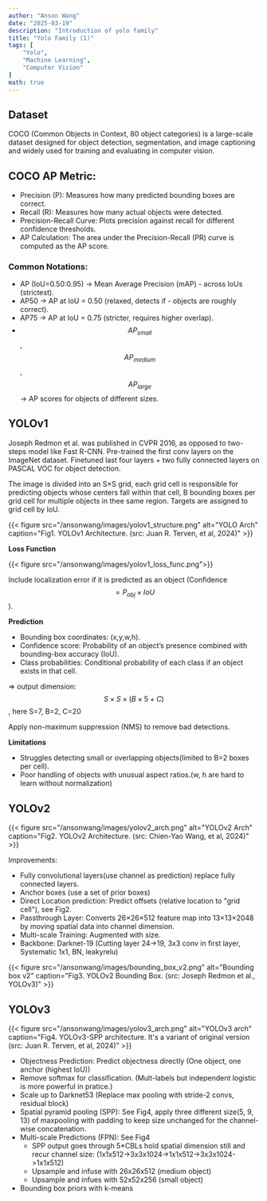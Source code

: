 ```yaml
---
author: "Anson Wang"
date: "2025-03-19"
description: "Introduction of yolo family"
title: "Yolo Family (1)"
tags: [
    "Yolo",
    "Machine Learning",
    "Computer Vision"
]
math: true
---
```


## Dataset

COCO (Common Objects in Context, 80 object categories) is a large-scale dataset designed for object detection, segmentation, and image captioning and widely used for training and evaluating in computer vision. 

## COCO AP Metric:

- Precision (P): Measures how many predicted bounding boxes are correct.
- Recall (R): Measures how many actual objects were detected.
- Precision-Recall Curve: Plots precision against recall for different confidence thresholds.
- AP Calculation: The area under the Precision-Recall (PR) curve is computed as the AP score.

### Common Notations:
- AP (IoU=0.50:0.95) → Mean Average Precision (mAP) - across IoUs (strictest).
- AP50 → AP at IoU = 0.50 (relaxed, detects if - objects are roughly correct).
- AP75 → AP at IoU = 0.75 (stricter, requires higher overlap).
- $$AP_{small}$$, $$AP_{medium}$$, $$AP_{large}$$ → AP scores for objects of different sizes.


## YOLOv1

Joseph Redmon et al. was published in CVPR 2016, as opposed to two-steps model like Fast R-CNN. 
Pre-trained the first conv layers on the ImageNet dataset. Finetuned last four layers + two fully connected layers on PASCAL VOC for object detection.

The image is divided into an S×S grid, each grid cell is responsible for predicting objects whose centers fall within that cell, B bounding boxes per grid cell for multiple objects in thee same region. Targets are assigned to grid cell by IoU.

{{< figure src="/ansonwang/images/yolov1_structure.png" alt="YOLO Arch" caption="Fig1. YOLOv1 Architecture. (src: Juan R. Terven, et al, 2024)" >}}

**Loss Function**

{{< figure src="/ansonwang/images/yolov1_loss_func.png">}}

Include localization error if it is predicted as an object (Confidence $$=P_{obj} \times IoU$$).

**Prediction**
- Bounding box coordinates: (x,y,w,h).
- Confidence score: Probability of an object’s presence combined with bounding-box accuracy (IoU).
- Class probabilities: Conditional probability of 
each class if an object exists in that cell.

=> output dimension: $$ S \times S \times(B \times 5 + C)$$, here S=7, B=2, C=20

Apply non-maximum suppression (NMS) to remove bad detections.

**Limitations**
- Struggles detecting small or overlapping objects(limited to B=2 boxes per cell).
- Poor handling of objects with unusual aspect ratios.(w, h are hard to learn without normalization)


## YOLOv2

{{< figure src="/ansonwang/images/yolov2_arch.png" alt="YOLOv2 Arch" caption="Fig2. YOLOv2 Architecture. (src: Chien-Yao Wang, et al, 2024)" >}}

Improvements:
- Fully convolutional layers(use channel as prediction) replace fully connected layers. 
- Anchor boxes (use a set of prior boxes)
- Direct Location prediction: Predict offsets (relative location to "grid cell"), see Fig2.
- Passthrough Layer: Converts 26×26×512 feature map into 13×13×2048 by moving spatial data into channel dimension.
- Multi-scale Training: Augmented with size.
- Backbone: Darknet-19 (Cutting layer 24->19, 3x3 conv in first layer, Systematic 1x1, BN, leakyrelu)




{{< figure src="/ansonwang/images/bounding_box_v2.png" alt="Bounding box v2" caption="Fig3. YOLOv2 Bounding Box. (src: Joseph Redmon et al., YOLOv3)" >}}




## YOLOv3

{{< figure src="/ansonwang/images/yolov3_arch.png" alt="YOLOv3 arch" caption="Fig4. YOLOv3-SPP architecture. It's a variant of original version (src: Juan R. Terven, et al, 2024)" >}}

- Objectness Prediction: Predict objectness directly (One object, one anchor (highest IoU))
- Remove softmax for classification. (Mult-labels but independent logistic is more powerful in pratice.)
- Scale up to Darknet53 (Replace max pooling with stride-2 convs, residual block)
- Spatial pyramid pooling (SPP): See Fig4, apply three different size(5, 9, 13) of maxpooling with padding to keep size unchanged for the channel-wise concatenation. 
- Multi-scale Predictions (FPN): See Fig4
    - SPP output goes through 5*CBLs hold spatial dimension still and recur channel size: 
    (1x1x512->3x3x1024->1x1x512->3x3x1024->1x1x512)
    - Upsample and infuse with 26x26x512 (medium object)
    - Upsample and infues with 52x52x256
    (small object)
- Bounding box priors with k-means